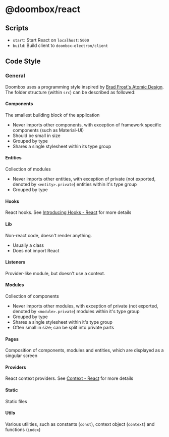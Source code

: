 # @doombox/react

## Scripts
- `start`: Start React on `localhost:5000`
- `build`: Build client to `doombox-electron/client`

## Code Style
### General
Doombox uses a programming style inspired by [Brad Frost's Atomic Design](http://atomicdesign.bradfrost.com/chapter-2/). The folder structure (within `src`) can be described as followed:

#### Components

The smallest building block of the application
 - Never imports other components, with exception of framework specific components (such as Material-UI)
 - Should be small in size
 - Grouped by type
 - Shares a single stylesheet within its type group

#### Entities

Collection of modules
 - Never imports other entities, with exception of private (not exported, denoted by `<entity>.private`) entities within it's type group
 - Grouped by type

#### Hooks

React hooks. See [Introducing Hooks - React](https://reactjs.org/docs/hooks-intro.html) for more details

#### Lib

Non-react code, doesn't render anything.
 - Usually a class
 - Does not import React

#### Listeners

Provider-like module, but doesn't use a context.

#### Modules

Collection of components
 - Never imports other modules, with exception of private (not exported, denoted by `<module>.private`) modules within it's type group
 - Grouped by type
 - Shares a single stylesheet within it's type group
 - Often small in size; can be split into private parts

#### Pages

Composition of components, modules and entities, which are displayed as a singular screen

#### Providers

React context providers. See [Context - React](https://reactjs.org/docs/context.html) for more details

#### Static

Static files

#### Utils

Various utilities, such as constants (`const`), context object (`context`) and functions (`index`)
